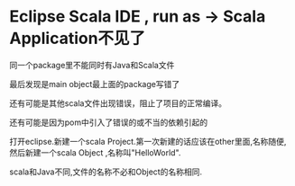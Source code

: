 # Eclipse Scala IDE , run as -&gt; Scala Application不见了

同一个package里不能同时有Java和Scala文件

最后发现是main object最上面的package写错了

还有可能是其他scala文件出现错误，阻止了项目的正常编译。

还有可能是因为pom中引入了错误的或不当的依赖引起的

打开eclipse.新建一个scala Project.第一次新建的话应该在other里面,名称随便,然后新建一个scala Object ,名称叫"HelloWorld".



scala和Java不同,文件的名称不必和Object的名称相同.

